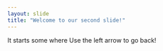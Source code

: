 ```yaml
---
layout: slide
title: "Welcome to our second slide!"
---
```

It starts some where
Use the left arrow to go back!
